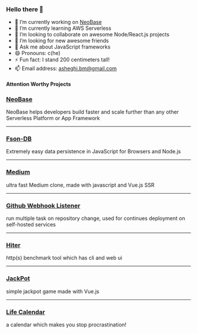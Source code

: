 ### Hello there 👋

- 🔭 I’m currently working on [NeoBase](https://github.com/asheghi/neobase/)
- 🌱 I’m currently learning AWS Serverless
- 👯 I’m looking to collaborate on awesome Node/React.js projects
- 🤔 I’m looking for new awesome friends
- 💬 Ask me about JavaScript frameworks
- 😄 Pronouns: c(he)
- ⚡ Fun fact: I stand 200 centimeters tall!
- 📫 Email address: asheghi.bm@gmail.com

#### Attention Worthy Projects

### [NeoBase](https://github.com/asheghi/neobase/)

NeoBase helps developers build faster and scale further than any other Serverless Platform or App Framework

---
### [Fson-DB](https://github.com/asheghi/fson-db)
Extremely easy data persistence in JavaScript for Browsers and Node.js

---
### [Medium](https://github.com/asheghi/medium.git)
ultra fast Medium clone, made with javascript and Vue.js SSR

---
### [Github Webhook Listener](https://github.com/asheghi/github-webhook-listener)
run multiple task on repository change, used for continues deployment on self-hosted services

---
### [Hiter](https://github.com/asheghi/hiter)
http(s) benchmark tool which has cli and web ui

---
### [JackPot](https://asheghi.github.io/jackpot/)
simple jackpot game made with Vue.js

---
### [Life Calendar](https://github.com/asheghi/life-in-weeks)
a calendar which makes you stop procrastination!
